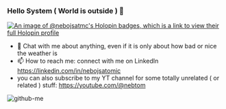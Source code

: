 ### Hello System ( World is outside ) 👋

<!--
- 🔭 I’m currently working on ...
- 🌱 I’m currently learning ...
- 👯 I’m looking to collaborate on ...
- 🤔 I’m looking for help with ...
- 💬 Ask me about ...
- 📫 How to reach me: ...
- 😄 Pronouns: ...
- ⚡ Fun fact: ...
-->

[![An image of @nebojsatmc's Holopin badges, which is a link to view their full Holopin profile](https://holopin.me/nebojsatmc)](https://holopin.io/@nebojsatmc)

- 💬 Chat with me about anything, even if it is only about how bad or nice the weather is
- 📫 How to reach me: connect with me on LinkedIn https://linkedin.com/in/nebojsatomic
- you can also subscribe to my YT channel for some totally unrelated ( or related ) stuff: https://youtube.com/@nebtom

![github-me](https://github.com/user-attachments/assets/2b33c03c-b827-45bb-bfb6-5a44aa242c33)


